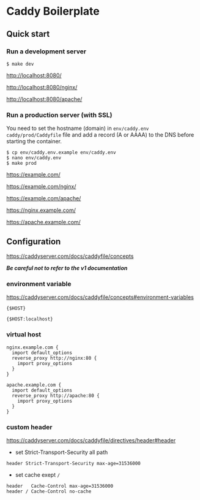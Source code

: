 # Caddy Boilerplate

## Quick start

### Run a development server

```
$ make dev
```

<http://localhost:8080/>

<http://localhost:8080/nginx/>

<http://localhost:8080/apache/>

### Run a production server (with SSL)

You need to set the hostname (domain) in `env/caddy.env` `caddy/prod/Caddyfile` file and add a record (A or AAAA) to the DNS before starting the container.

```
$ cp env/caddy.env.example env/caddy.env
$ nano env/caddy.env
$ make prod
```

<https://example.com/>

<https://example.com/nginx/>

<https://example.com/apache/>

<https://nginx.example.com/>

<https://apache.example.com/>

## Configuration

<https://caddyserver.com/docs/caddyfile/concepts>

***Be careful not to refer to the v1 documentation***

### environment variable

<https://caddyserver.com/docs/caddyfile/concepts#environment-variables>

```
{$HOST}
```

```
{$HOST:localhost}
```

### virtual host

```
nginx.example.com {
  import default_options
  reverse_proxy http://nginx:80 {
    import proxy_options
  }
}

apache.example.com {
  import default_options
  reverse_proxy http://apache:80 {
    import proxy_options
  }
}
```

### custom header

<https://caddyserver.com/docs/caddyfile/directives/header#header>

- set Strict-Transport-Security all path

```
header Strict-Transport-Security max-age=31536000
```

- set cache exept `/`

```
header   Cache-Control max-age=31536000
header / Cache-Control no-cache
```
